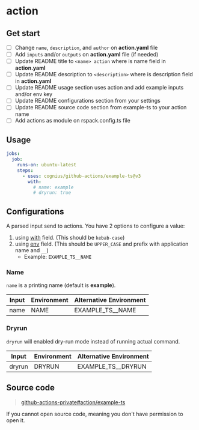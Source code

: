 # <name> action

<!-- <description> -->

## Get start

<!-- THIS SECTION SHOULD BE REMOVED ONCE YOUR ACTION IS COMPLETED -->

- [ ] Change `name`, `description`, and `author` on **action.yaml** file
- [ ] Add `inputs` and/or `outputs` on **action.yaml** file (if needed)
- [ ] Update README title to `<name> action` where **<name>** is name field in **action.yaml**
- [ ] Update README description to `<description>` where **<description>** is description field in **action.yaml**
- [ ] Update README usage section uses action and add example inputs and/or env key
- [ ] Update README configurations section from your settings
- [ ] Update README source code section from example-ts to your action name
- [ ] Add actions as module on rspack.config.ts file

## Usage

```yaml
jobs:
  job:
    runs-on: ubuntu-latest
    steps:
      - uses: cognius/github-actions/example-ts@v3
        with:
          # name: example
          # dryrun: true
```

## Configurations

A parsed input send to actions. You have 2 options to configure a value:

1. using [with][steps-with-url] field. (This should be `kebab-case`)
2. using [env][steps-env-url] field. (This should be `UPPER_CASE` and prefix with application name and `__`)
   - Example: `EXAMPLE_TS__NAME`

[steps-with-url]: https://docs.github.com/en/actions/using-workflows/workflow-syntax-for-github-actions#jobsjob_idstepswith
[steps-env-url]: https://docs.github.com/en/actions/using-workflows/workflow-syntax-for-github-actions#jobsjob_idstepsenv

### Name

`name` is a printing name (default is **example**).

| Input | Environment | Alternative Environment |
| ----- | ----------- | ----------------------- |
| name  | NAME        | EXAMPLE_TS\_\_NAME      |

### Dryrun

`dryrun` will enabled dry-run mode instead of running actual command.

| Input  | Environment | Alternative Environment |
| ------ | ----------- | ----------------------- |
| dryrun | DRYRUN      | EXAMPLE_TS\_\_DRYRUN    |

## Source code

> [github-actions-private#action/example-ts][source-code-url]

If you cannot open source code, meaning you don't have permission to open it.

[source-code-url]: https://github.com/cognius/github-actions-private/tree/main/actions/src/example-ts
